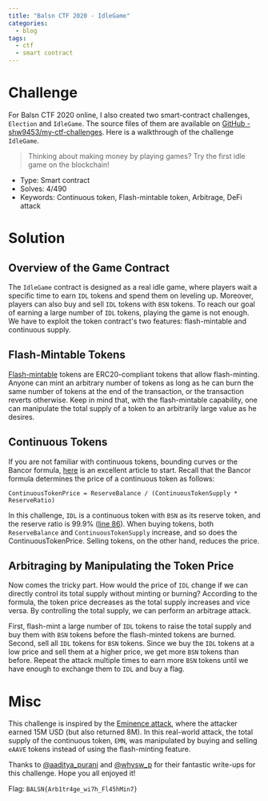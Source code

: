 ```yaml
---
title: "Balsn CTF 2020 - IdleGame"
categories:
  - blog
tags:
  - ctf
  - smart contract
---
```


# Challenge

For Balsn CTF 2020 online, I also created two smart-contract challenges, `Election` and `IdleGame`. The source files of them are available on [GitHub - shw9453/my-ctf-challenges](https://github.com/shw9453/my-ctf-challenges). Here is a walkthrough of the challenge `IdleGame`.

> Thinking about making money by playing games? Try the first idle game on the blockchain!

- Type: Smart contract
- Solves: 4/490
- Keywords: Continuous token, Flash-mintable token, Arbitrage, DeFi attack

# Solution

## Overview of the Game Contract

The `IdleGame` contract is designed as a real idle game, where players wait a specific time to earn `IDL` tokens and spend them on leveling up. Moreover, players can also buy and sell `IDL` tokens with `BSN` tokens. To reach our goal of earning a large number of `IDL` tokens, playing the game is not enough. We have to exploit the token contract's two features: flash-mintable and continuous supply.

## Flash-Mintable Tokens

[Flash-mintable](https://github.com/Austin-Williams/flash-mintable-tokens) tokens are ERC20-compliant tokens that allow flash-minting. Anyone can mint an arbitrary number of tokens as long as he can burn the same number of tokens at the end of the transaction, or the transaction reverts otherwise. Keep in mind that, with the flash-mintable capability, one can manipulate the total supply of a token to an arbitrarily large value as he desires.

## Continuous Tokens

If you are not familiar with continuous tokens, bounding curves or the Bancor formula, [here](https://yos.io/2018/11/10/bonding-curves/) is an excellent article to start. Recall that the Bancor formula determines the price of a continuous token as follows:

```
ContinuousTokenPrice = ReserveBalance / (ContinuousTokenSupply * ReserveRatio)
```

In this challenge, `IDL` is a continuous token with `BSN` as its reserve token, and the reserve ratio is 99.9% ([line 86](https://github.com/shw9453/my-ctf-challenges/blob/master/balsn-ctf-2020/IdleGame/public/IdleGame.sol#L86)). When buying tokens, both `ReserveBalance` and `ContinuousTokenSupply` increase, and so does the ContinuousTokenPrice. Selling tokens, on the other hand, reduces the price.

## Arbitraging by Manipulating the Token Price

Now comes the tricky part. How would the price of `IDL` change if we can directly control its total supply without minting or burning? According to the formula, the token price decreases as the total supply increases and vice versa. By controlling the total supply, we can perform an arbitrage attack.

First, flash-mint a large number of `IDL` tokens to raise the total supply and buy them with `BSN` tokens before the flash-minted tokens are burned. Second, sell all `IDL` tokens for `BSN` tokens. Since we buy the `IDL` tokens at a low price and sell them at a higher price, we get more `BSN` tokens than before. Repeat the attack multiple times to earn more `BSN` tokens until we have enough to exchange them to `IDL` and buy a flag.

# Misc

This challenge is inspired by the [Eminence attack](https://sampriestley.com/defi-arbs-explained-15m-eminence-attack/), where the attacker earned 15M USD (but also returned 8M). In this real-world attack, the total supply of the continuous token, `EMN`, was manipulated by buying and selling `eAAVE` tokens instead of using the flash-minting feature.

Thanks to [@aaditya_purani](https://github.com/perfectblue/ctf-writeups/tree/master/2020/BalsnCTF/IdleGame) and [@whysw_p](https://hackmd.io/@whysw/HJcnpCVqv) for their fantastic write-ups for this challenge. Hope you all enjoyed it!

Flag: `BALSN{Arb1tr4ge_wi7h_Fl45hMin7}`
